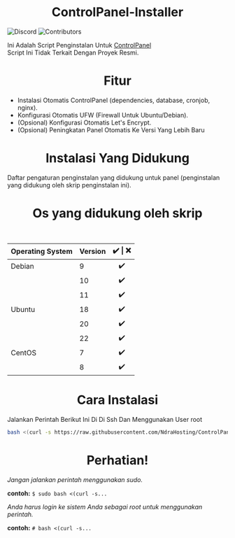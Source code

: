 <h1 align=center>ControlPanel-Installer</h1>

![Discord](https://img.shields.io/discord/876934115302178876?label=DISCORD&style=for-the-badge)
![Contributors](https://img.shields.io/github/contributors/Ferks-FK/ControlPanel-Installer?style=for-the-badge)

Ini Adalah Script Penginstalan Untuk [ControlPanel](https://controlpanel.gg/)<br>
Script Ini Tidak Terkait Dengan Proyek Resmi.

<h1 align="center">Fitur</h1>

- Instalasi Otomatis ControlPanel (dependencies, database, cronjob, nginx).
- Konfigurasi Otomatis UFW (Firewall Untuk Ubuntu/Debian).
- (Opsional) Konfigurasi Otomatis Let's Encrypt.
- (Opsional) Peningkatan Panel Otomatis Ke Versi Yang Lebih Baru



<h1 align=center>Instalasi Yang Didukung</h1>

Daftar pengaturan penginstalan yang didukung untuk panel (penginstalan yang didukung oleh skrip penginstalan ini).

<h1 align="center">Os yang didukung oleh skrip</h1></br>

|   Operating System    |  Version       | ✔️ \| ❌    |
| :---                  |     :---       | :---:      |
| Debian                | 9              | ✔️         |
|                       | 10             | ✔️         |
|                       | 11             | ✔️         |
| Ubuntu                | 18             | ✔️         |
|                       | 20             | ✔️         |
|                       | 22             | ✔️         |
| CentOS                | 7              | ✔️         |
|                       | 8              | ✔️         |


<h1 align="center">Cara Instalasi</h1>

Jalankan Perintah Berikut Ini Di Di Ssh Dan Menggunakan User root


```bash
bash <(curl -s https://raw.githubusercontent.com/NdraHosting/ControlPanel-Installer/development/install.sh)
```




<h1 align="center">Perhatian!</h1>

*Jangan jalankan perintah menggunakan sudo.*

**contoh:** ```$ sudo bash <(curl -s...```

*Anda harus login ke sistem Anda sebagai root untuk menggunakan perintah.*

**contoh:** ```# bash <(curl -s...```










